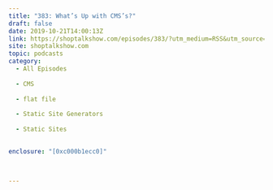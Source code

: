 ```yaml
---
title: "383: What’s Up with CMS’s?"
draft: false
date: 2019-10-21T14:00:13Z
link: https://shoptalkshow.com/episodes/383/?utm_medium=RSS&utm_source=hune
site: shoptalkshow.com
topic: podcasts
category:
  - All Episodes
  
  - CMS
  
  - flat file
  
  - Static Site Generators
  
  - Static Sites
  

enclosure: "[0xc000b1ecc0]" 
 
 

---
```

